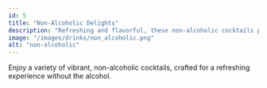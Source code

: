```yaml
---
id: 5
title: "Non-Alcoholic Delights"
description: "Refreshing and flavorful, these non-alcoholic cocktails provide the same taste adventure, minus the alcohol."
image: "/images/drinks/non_alcoholic.png"
alt: "non-alcoholic"
---
```


Enjoy a variety of vibrant, non-alcoholic cocktails, crafted for a refreshing experience without the alcohol.
